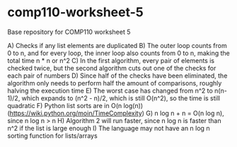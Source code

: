 # comp110-worksheet-5
Base repository for COMP110 worksheet 5


A) Checks if any list elements are duplicated
B) The outer loop counts from 0 to n, and for every loop, the inner loop also counts from 0 to n, making the total time n * n or n^2
C) In the first algorithm, every pair of elements is checked twice, but the second algorithm cuts out one of the checks for each pair of numbers
D) Since half of the checks have been eliminated, the algorithm only needs to perform half the amount of comparisons, roughly halving the execution time
E) The worst case has changed from n^2 to n(n-1)/2, which expands to (n^2 - n)/2, which is still O(n^2), so the time is still quadratic
F) Python list sorts are in O(n log(n)) (https://wiki.python.org/moin/TimeComplexity)
G) n log n + n = O(n log n), since n log n > n
H) Algorithm 2 will run faster, since n log n is faster than n^2 if the list is large enough
I) The language may not have an n log n sorting function for lists/arrays
